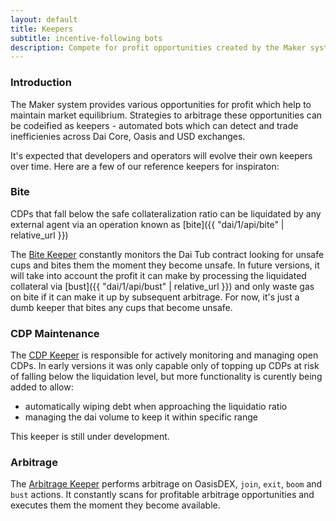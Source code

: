 ```yaml
---
layout: default
title: Keepers
subtitle: incentive-following bots
description: Compete for profit opportunities created by the Maker system
---
```


### Introduction

The Maker system provides various opportunities for profit which help to
maintain market equilibrium. Strategies to arbitrage these opportunities can be
codeified as keepers - automated bots which can detect and trade inefficienies
across Dai Core, Oasis and USD exchanges.

It's expected that developers and operators will evolve their own keepers over
time. Here are a few of our reference keepers for inspiraton:

### Bite

CDPs that fall below the safe collateralization ratio can be liquidated by any
external agent via an operation known as [bite]({{ "dai/1/api/bite" |
relative_url }})

The [Bite Keeper](https://github.com/makerdao/bite-keeper) constantly monitors
the Dai Tub contract looking for unsafe cups and bites them the moment they
become unsafe. In future versions, it will take into account the profit it can
make by processing the liquidated collateral via [bust]({{ "dai/1/api/bust" |
relative_url }}) and only waste gas on bite if it can make it up by subsequent
arbitrage. For now, it's just a dumb keeper that bites any cups that become
unsafe.

### CDP Maintenance

The [CDP Keeper](https://github.com/makerdao/cdp-keeper) is responsible for
actively monitoring and managing open CDPs. In early versions it was only capable
only of topping up CDPs at risk of falling below the liquidation level, but
more functionality is curently being added to allow:

- automatically wiping debt when approaching the liquidatio ratio
- managing the dai volume to keep it within specific range

This keeper is still under development.

### Arbitrage

The [Arbitrage Keeper](https://github.com/makerdao/arbitrage-keeper) performs
arbitrage on OasisDEX, `join`, `exit`, `boom` and `bust` actions. It constantly
scans for profitable arbitrage opportunities and executes them the moment they
become available.
